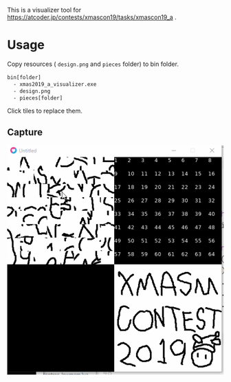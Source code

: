 This is a visualizer tool for https://atcoder.jp/contests/xmascon19/tasks/xmascon19_a .

# Usage
Copy resources ( `design.png` and `pieces` folder) to bin folder.

```
bin[folder]
  - xmas2019_a_visualizer.exe
  - design.png
  - pieces[folder]
```

Click tiles to replace them.

## Capture
<img src="https://github.com/obakyan/atcoder_xmas2019_visualizer/blob/master/test.gif" alt="capture">
